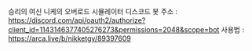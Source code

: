 승리의 여신 니케의 오버로드 시뮬레이터
디스코드 봇 주소 : https://discord.com/api/oauth2/authorize?client_id=1143146377405276273&permissions=2048&scope=bot
사용법 : https://arca.live/b/nikketgv/89397609
